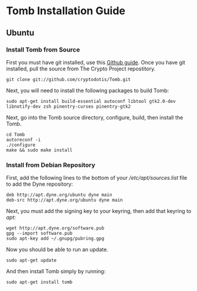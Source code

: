 # Tomb Installation Guide

## Ubuntu

### Install Tomb from Source

First you must have git installed, use this [Github guide](http://help.github.com/linux-set-up-git/).  Once you have git installed, pull the source from The Crypto Project repostitory.

    git clone git://github.com/cryptodotis/Tomb.git

Next, you will need to install the following packages to build Tomb: 

    sudo apt-get install build-essential autoconf libtool gtk2.0-dev libnotify-dev zsh pinentry-curses pinentry-gtk2

Next, go into the Tomb source directory, configure, build, then install the Tomb.

    cd Tomb
    autoreconf -i
    ./configure
    make && sudo make install

### Install from Debian Repository

First, add the following lines to the bottom of your */etc/apt/sources.list* file to add the Dyne repository:

    deb http://apt.dyne.org/ubuntu dyne main
    deb-src http://apt.dyne.org/ubuntu dyne main

Next, you must add the signing key to your keyring, then add that keyring to *apt*:

    wget http://apt.dyne.org/software.pub
    gpg --import software.pub
    sudo apt-key add ~/.gnupg/pubring.gpg

Now you should be able to run an update.

    sudo apt-get update

And then install Tomb simply by running:

    sudo apt-get install tomb
